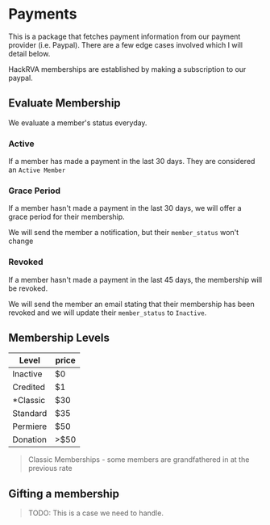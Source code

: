 # Payments
This is a package that fetches payment information from our payment provider (i.e. Paypal).
There are a few edge cases involved which I will detail below.

HackRVA memberships are established by making a subscription to our paypal.

## Evaluate Membership
We evaluate a member's status everyday.

### Active
If a member has made a payment in the last 30 days.  They are considered an `Active Member`

### Grace Period
If a member hasn't made a payment in the last 30 days, we will offer a grace period for their membership.

We will send the member a notification, but their `member_status` won't change

### Revoked
If a member hasn't made a payment in the last 45 days, the membership will be revoked.

We will send the member an email stating that their membership has been revoked and we will update their `member_status` to `Inactive`.

## Membership Levels

| Level    | price |
|----------|-------|
| Inactive | $0    |
| Credited | $1    | 
| *Classic | $30   |
| Standard | $35   |
| Permiere | $50   |
| Donation | >$50  |


> Classic Memberships - some members are grandfathered in at the previous rate

## Gifting a membership
> TODO: This is a case we need to handle.
